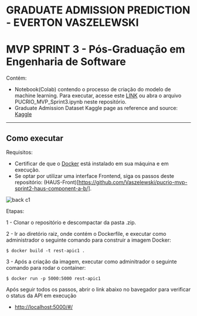# GRADUATE ADMISSION PREDICTION - EVERTON VASZELEWSKI
# MVP SPRINT 3 - Pós-Graduação em Engenharia de Software

Contém:

- Notebook(Colab) contendo o processo de criação do modelo de machine learning. Para executar, acesse este [LINK](https://colab.research.google.com/drive/1NrD9zDeg5jIKn8nOZvLpRBxRjqVKDd9W) ou abra o arquivo PUCRIO_MVP_Sprint3.ipynb neste repositório.
- Graduate Admission Dataset Kaggle page as reference and source: [Kaggle](https://www.kaggle.com/datasets/mohansacharya/graduate-admissions/data)


---
## Como executar 

Requisitos:
- Certificar de que o [Docker](https://docs.docker.com/engine/install/) está instalado em sua máquina e em execução.
- Se optar por utilizar uma interface Frontend, siga os passos deste repositório: (HAUS-Front)[https://github.com/Vaszelewski/pucrio-mvp-sprint2-haus-component-a-b/].

![back c1](https://github.com/Vaszelewski/pucrio-mvp-sprint2-haus-component-c-1/assets/50892923/59c64eb0-35c4-4922-a608-f5b31f3ade67)

Etapas:


1 - Clonar o repositório e descompactar da pasta .zip.

2 - Ir ao diretório raiz, onde contém o Dockerfile, e executar como administrador o seguinte comando para construir a imagem Docker:
```
$ docker build -t rest-apic1 .
```

3 - Após a criação da imagem, executar como adminitrador o seguinte comando para rodar o container:
```
$ docker run -p 5000:5000 rest-apic1
```

Após seguir todos os passos, abrir o link abaixo no bavegador para verificar o status da API em execução
- [http://localhost:5000/#/](http://localhost:5000/#/)

